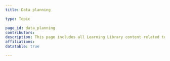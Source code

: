 ```yaml
---
title: Data planning

type: Topic

page_id: data_planning
contributors: 
description: This page includes all Learning Library content related to data planning
affiliations: 
datatable: true

---
```

